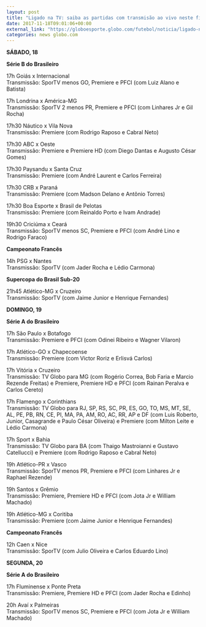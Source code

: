 ```yaml
---
layout: post
title: "Ligado na TV: saiba as partidas com transmisão ao vivo neste fim de semana"
date: 2017-11-18T09:01:06+00:00
external_link: "https://globoesporte.globo.com/futebol/noticia/ligado-na-tv-saiba-as-partidas-com-transmissao-ao-vivo-neste-fim-de-semana.ghtml"
categories: news globo.com
---
```

 
 
 

 
 
 
 

**SÁBADO, 18**

 
 
 

**Série B do Brasileiro**

 
 
 

17h Goiás x Internacional  
Transmissão: SporTV menos GO, Premiere e PFCI (com Luiz Alano e Batista)

 
 
 

17h Londrina x América-MG  
Transmissão: SporTV 2 menos PR, Premiere e PFCI (com Linhares Jr e Gil Rocha)

 
 
 

17h30 Náutico x Vila Nova  
Transmissão: Premiere (com Rodrigo Raposo e Cabral Neto)

 
 
 

17h30 ABC x Oeste  
Transmissão: Premiere e Premiere HD (com Diego Dantas e Augusto César Gomes)

 
 
 

17h30 Paysandu x Santa Cruz  
Transmissão: Premiere (com André Laurent e Carlos Ferreira)

 
 
 

17h30 CRB x Paraná  
Transmissão: Premiere (com Madson Delano e Antônio Torres)

 
 
 

17h30 Boa Esporte x Brasil de Pelotas  
Transmissão: Premiere (com Reinaldo Porto e Ivam Andrade)

 
 
 

19h30 Criciúma x Ceará  
Transmissão: SporTV menos SC, Premiere e PFCI (com André Lino e Rodrigo Faraco)

 
 
 

**Campeonato Francês**

 
 
 

14h PSG x Nantes  
Transmissão: SporTV (com Jader Rocha e Lédio Carmona)

 
 
 

**Supercopa do Brasil Sub-20**

 
 
 

21h45 Atlético-MG x Cruzeiro  
Transmissão: SporTV (com Jaime Junior e Henrique Fernandes)

 
 
 

**DOMINGO, 19**

 
 
 

**Série A do Brasileiro**

 
 
 

17h São Paulo x Botafogo  
Transmissão: Premiere e PFCI (com Odinei Ribeiro e Wagner Vilaron)

 
 
 

17h Atlético-GO x Chapecoense  
Transmissão: Premiere (com Victor Roriz e Erlisvá Carlos)

 
 
 

17h Vitória x Cruzeiro  
Transmissão: TV Globo para MG (com Rogério Correa, Bob Faria e Marcio Rezende Freitas) e Premiere, Premiere HD e PFCI (com Rainan Peralva e Carlos Cereto)

 
 
 

17h Flamengo x Corinthians  
Transmissão: TV Globo para RJ, SP, RS, SC, PR, ES, GO, TO, MS, MT, SE, AL, PE, PB, RN, CE, PI, MA, PA, AM, RO, AC, RR, AP e DF (com Luis Roberto, Junior, Casagrande e Paulo César Oliveira) e Premiere (com Milton Leite e Lédio Carmona)

 
 
 

17h Sport x Bahia  
Transmissão: TV Globo para BA (com Thaigo Mastroianni e Gustavo Catellucci) e Premiere (com Rodrigo Raposo e Cabral Neto)

 
 
 

19h Atlético-PR x Vasco  
Transmissão: SporTV menos PR, Premiere e PFCI (com Linhares Jr e Raphael Rezende)

 
 
 

 
 
 

19h Santos x Grêmio  
Transmissão: Premiere, Premiere HD e PFCI (com Jota Jr e William Machado)

 
 
 

19h Atlético-MG x Coritiba  
Transmissão: Premiere (com Jaime Junior e Henrique Fernandes)

 
 
 

**Campeonato Francês**

 
 
 

12h Caen x Nice  
Transmissão: SporTV (com Julio Oliveira e Carlos Eduardo Lino)

 
 
 

**SEGUNDA, 20**

 
 
 

**Série A do Brasileiro**

 
 
 

17h Fluminense x Ponte Preta  
Transmissão: Premiere, Premiere HD e PFCI (com Jader Rocha e Edinho)

 
 
 
 

20h Avaí x Palmeiras  
Transmissão: SporTV menos SC, Premiere e PFCI (com Jota Jr e William Machado)

 
 
 
